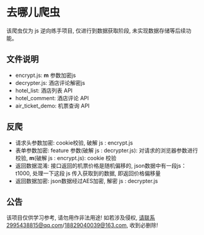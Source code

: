 # 去哪儿爬虫

该爬虫仅为 js 逆向练手项目, 仅进行到数据获取阶段, 未实现数据存储等后续功能。

文件说明
--------

* encrypt.js: __m__ 参数加密js
* decrypter.js: 酒店评论解密js
* hotel_list: 酒店列表 API
* hotel_comment: 酒店评论 API
* air_ticket_demo: 机票查询 API

反爬
--------

* 请求头参数加密: cookie校验, 破解 js : encrypt.js
* 表单参数加密: feature 参数(破解 js : decrypter.js): 对请求的浏览器参数进行校验, __m__(破解 js : encrypt.js): cookie 校验
* 返回数据混淆: 接口返回的机票价格是随机偏移的, json数据中有一段js：t1000, 处理一下这段 js 传入获取到的数据, 即返回价格偏移量
* 返回数据加密: json数据经过AES加密, 解密 js : decrypter.js

公告
--------

该项目仅供学习参考, 请勿用作非法用途! 如若涉及侵权, 请联系2995438815@qq.com/18829040039@163.com, 收到必删除! 